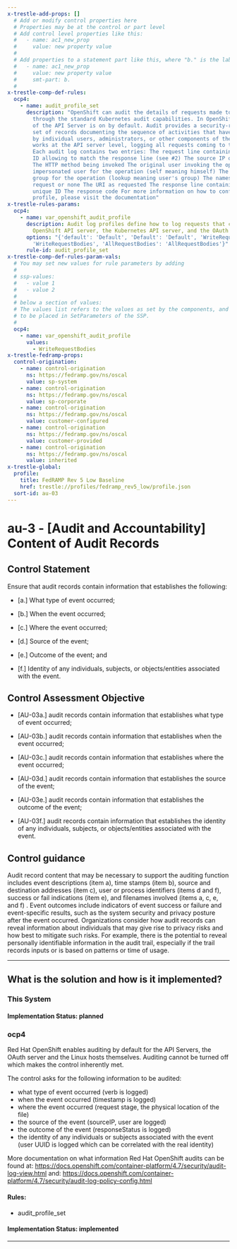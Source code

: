 ```yaml
---
x-trestle-add-props: []
  # Add or modify control properties here
  # Properties may be at the control or part level
  # Add control level properties like this:
  #   - name: ac1_new_prop
  #     value: new property value
  #
  # Add properties to a statement part like this, where "b." is the label of the target statement part
  #   - name: ac1_new_prop
  #     value: new property value
  #     smt-part: b.
  #
x-trestle-comp-def-rules:
  ocp4:
    - name: audit_profile_set
      description: "OpenShift can audit the details of requests made to the API server
        through the standard Kubernetes audit capabilities. In OpenShift, auditing
        of the API Server is on by default. Audit provides a security-relevant chronological
        set of records documenting the sequence of activities that have affected system
        by individual users, administrators, or other components of the system. Audit
        works at the API server level, logging all requests coming to the server.
        Each audit log contains two entries: The request line containing: A Unique
        ID allowing to match the response line (see #2) The source IP of the request
        The HTTP method being invoked The original user invoking the operation The
        impersonated user for the operation (self meaning himself) The impersonated
        group for the operation (lookup meaning user's group) The namespace of the
        request or none The URI as requested The response line containing: The aforementioned
        unique ID The response code For more information on how to configure the audit
        profile, please visit the documentation"
x-trestle-rules-params:
  ocp4:
    - name: var_openshift_audit_profile
      description: Audit log profiles define how to log requests that come to the
        OpenShift API server, the Kubernetes API server, and the OAuth API server.
      options: "{'default': 'Default', 'Default': 'Default', 'WriteRequestBodies':
        'WriteRequestBodies', 'AllRequestBodies': 'AllRequestBodies'}"
      rule-id: audit_profile_set
x-trestle-comp-def-rules-param-vals:
  # You may set new values for rule parameters by adding
  #
  # ssp-values:
  #   - value 1
  #   - value 2
  #
  # below a section of values:
  # The values list refers to the values as set by the components, and the ssp-values are the new values
  # to be placed in SetParameters of the SSP.
  #
  ocp4:
    - name: var_openshift_audit_profile
      values:
        - WriteRequestBodies
x-trestle-fedramp-props:
  control-origination:
    - name: control-origination
      ns: https://fedramp.gov/ns/oscal
      value: sp-system
    - name: control-origination
      ns: https://fedramp.gov/ns/oscal
      value: sp-corporate
    - name: control-origination
      ns: https://fedramp.gov/ns/oscal
      value: customer-configured
    - name: control-origination
      ns: https://fedramp.gov/ns/oscal
      value: customer-provided
    - name: control-origination
      ns: https://fedramp.gov/ns/oscal
      value: inherited
x-trestle-global:
  profile:
    title: FedRAMP Rev 5 Low Baseline
    href: trestle://profiles/fedramp_rev5_low/profile.json
  sort-id: au-03
---
```


# au-3 - \[Audit and Accountability\] Content of Audit Records

## Control Statement

Ensure that audit records contain information that establishes the following:

- \[a.\] What type of event occurred;

- \[b.\] When the event occurred;

- \[c.\] Where the event occurred;

- \[d.\] Source of the event;

- \[e.\] Outcome of the event; and

- \[f.\] Identity of any individuals, subjects, or objects/entities associated with the event.

## Control Assessment Objective

- \[AU-03a.\] audit records contain information that establishes what type of event occurred;

- \[AU-03b.\] audit records contain information that establishes when the event occurred;

- \[AU-03c.\] audit records contain information that establishes where the event occurred;

- \[AU-03d.\] audit records contain information that establishes the source of the event;

- \[AU-03e.\] audit records contain information that establishes the outcome of the event;

- \[AU-03f.\] audit records contain information that establishes the identity of any individuals, subjects, or objects/entities associated with the event.

## Control guidance

Audit record content that may be necessary to support the auditing function includes event descriptions (item a), time stamps (item b), source and destination addresses (item c), user or process identifiers (items d and f), success or fail indications (item e), and filenames involved (items a, c, e, and f) . Event outcomes include indicators of event success or failure and event-specific results, such as the system security and privacy posture after the event occurred. Organizations consider how audit records can reveal information about individuals that may give rise to privacy risks and how best to mitigate such risks. For example, there is the potential to reveal personally identifiable information in the audit trail, especially if the trail records inputs or is based on patterns or time of usage.

______________________________________________________________________

## What is the solution and how is it implemented?

<!-- For implementation status enter one of: implemented, partial, planned, alternative, not-applicable -->

<!-- Note that the list of rules under ### Rules: is read-only and changes will not be captured after assembly to JSON -->

### This System

<!-- Add implementation prose for the main This System component for control: au-3 -->

#### Implementation Status: planned

### ocp4

Red Hat OpenShift enables auditing by default for the API Servers,
the OAuth server and the Linux hosts themselves. Auditing cannot
be turned off which makes the control inherently met.

The control asks for the following information to be audited:
- what type of event occurred (verb is logged)
- when the event occurred (timestamp is logged)
- where the event occurred (request stage, the physical location of the file)
- the source of the event (sourceIP, user are logged)
- the outcome of the event (responseStatus is logged)
- the identity of any individuals or subjects associated with
the event (user UUID is logged which can be correlated with the real
identity)

More documentation on what information Red Hat OpenShift audits can be found at:
https://docs.openshift.com/container-platform/4.7/security/audit-log-view.html
and:
https://docs.openshift.com/container-platform/4.7/security/audit-log-policy-config.html

#### Rules:

  - audit_profile_set

#### Implementation Status: implemented

______________________________________________________________________
